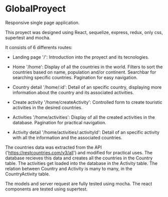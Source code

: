 # GlobalProyect
Responsive single page application.

This proyect was designed using React, sequelize, express, redux, only css, supertest and mocha.


It consists of 6 differents routes:

* Landing page '/': Introduction into the proyect and its tecnologies.

* Home '/home': Display of all the countries in the world. Filters to sort the countries based on name, population and/or continent. 
  Searchbar for searching specific countries. Pagination for easy navigation.

* Country detail '/home/:id': Detail of an specific country, displaying more information about the country and its associated activities.

* Create activity '/home/createActivity': Controlled form to create touristic activities in the desired countries.

* Activities '/home/activities': Display of all the created activities in the database. Pagination for practical navigation.

* Activity detail '/home/activities/:activityId': Detail of an specific activity with all the information and the associated countries.


The countries data was extracted from the API ('https://restcountries.com/v3/all') and modified for practical uses.
The database recieves this data and creates all the countries in the Country table. 
The activities get loaded into the database in the Activity table.
The relation between Country and Activity is many to many, in the CountryActivity table.

The models and server request are fully tested using mocha.
The react components are tested using supertest.
